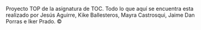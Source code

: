 Proyecto TOP de la asignatura de TOC. Todo lo que aquí se encuentra esta realizado por Jesús Aguirre, Kike Ballesteros, Mayra Castrosqui, Jaime Dan Porras e Iker Prado. ©